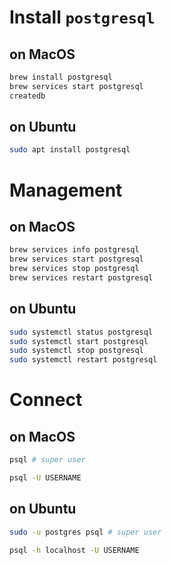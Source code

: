 # Install `postgresql`

## on MacOS
```sh
brew install postgresql
brew services start postgresql
createdb
```
## on Ubuntu
```sh
sudo apt install postgresql
```

# Management
## on MacOS
```sh
brew services info postgresql
brew services start postgresql
brew services stop postgresql
brew services restart postgresql
```
## on Ubuntu
```sh
sudo systemctl status postgresql
sudo systemctl start postgresql
sudo systemctl stop postgresql
sudo systemctl restart postgresql
```

# Connect
## on MacOS
```sh
psql # super user
```
```sh
psql -U USERNAME
```
## on Ubuntu
```sh
sudo -u postgres psql # super user
```
```sh
psql -h localhost -U USERNAME
```
